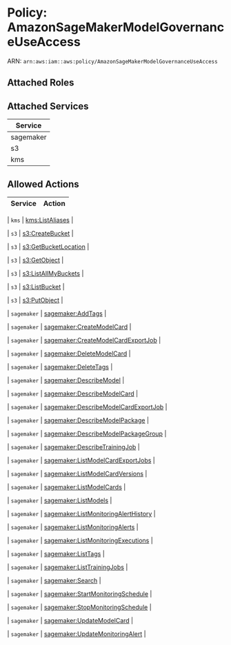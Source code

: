 # Policy: AmazonSageMakerModelGovernanceUseAccess

ARN: `arn:aws:iam::aws:policy/AmazonSageMakerModelGovernanceUseAccess`

## Attached Roles

## Attached Services

| Service |
|---------|
| sagemaker |
| s3 |
| kms |

## Allowed Actions

| Service | Action |
|:-------:|--------|

| `kms` | [kms:ListAliases](../actions.md#kms:listaliases) |

| `s3` | [s3:CreateBucket](../actions.md#s3:createbucket) |

| `s3` | [s3:GetBucketLocation](../actions.md#s3:getbucketlocation) |

| `s3` | [s3:GetObject](../actions.md#s3:getobject) |

| `s3` | [s3:ListAllMyBuckets](../actions.md#s3:listallmybuckets) |

| `s3` | [s3:ListBucket](../actions.md#s3:listbucket) |

| `s3` | [s3:PutObject](../actions.md#s3:putobject) |

| `sagemaker` | [sagemaker:AddTags](../actions.md#sagemaker:addtags) |

| `sagemaker` | [sagemaker:CreateModelCard](../actions.md#sagemaker:createmodelcard) |

| `sagemaker` | [sagemaker:CreateModelCardExportJob](../actions.md#sagemaker:createmodelcardexportjob) |

| `sagemaker` | [sagemaker:DeleteModelCard](../actions.md#sagemaker:deletemodelcard) |

| `sagemaker` | [sagemaker:DeleteTags](../actions.md#sagemaker:deletetags) |

| `sagemaker` | [sagemaker:DescribeModel](../actions.md#sagemaker:describemodel) |

| `sagemaker` | [sagemaker:DescribeModelCard](../actions.md#sagemaker:describemodelcard) |

| `sagemaker` | [sagemaker:DescribeModelCardExportJob](../actions.md#sagemaker:describemodelcardexportjob) |

| `sagemaker` | [sagemaker:DescribeModelPackage](../actions.md#sagemaker:describemodelpackage) |

| `sagemaker` | [sagemaker:DescribeModelPackageGroup](../actions.md#sagemaker:describemodelpackagegroup) |

| `sagemaker` | [sagemaker:DescribeTrainingJob](../actions.md#sagemaker:describetrainingjob) |

| `sagemaker` | [sagemaker:ListModelCardExportJobs](../actions.md#sagemaker:listmodelcardexportjobs) |

| `sagemaker` | [sagemaker:ListModelCardVersions](../actions.md#sagemaker:listmodelcardversions) |

| `sagemaker` | [sagemaker:ListModelCards](../actions.md#sagemaker:listmodelcards) |

| `sagemaker` | [sagemaker:ListModels](../actions.md#sagemaker:listmodels) |

| `sagemaker` | [sagemaker:ListMonitoringAlertHistory](../actions.md#sagemaker:listmonitoringalerthistory) |

| `sagemaker` | [sagemaker:ListMonitoringAlerts](../actions.md#sagemaker:listmonitoringalerts) |

| `sagemaker` | [sagemaker:ListMonitoringExecutions](../actions.md#sagemaker:listmonitoringexecutions) |

| `sagemaker` | [sagemaker:ListTags](../actions.md#sagemaker:listtags) |

| `sagemaker` | [sagemaker:ListTrainingJobs](../actions.md#sagemaker:listtrainingjobs) |

| `sagemaker` | [sagemaker:Search](../actions.md#sagemaker:search) |

| `sagemaker` | [sagemaker:StartMonitoringSchedule](../actions.md#sagemaker:startmonitoringschedule) |

| `sagemaker` | [sagemaker:StopMonitoringSchedule](../actions.md#sagemaker:stopmonitoringschedule) |

| `sagemaker` | [sagemaker:UpdateModelCard](../actions.md#sagemaker:updatemodelcard) |

| `sagemaker` | [sagemaker:UpdateMonitoringAlert](../actions.md#sagemaker:updatemonitoringalert) |
